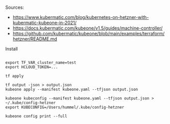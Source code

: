 Sources:
* https://www.kubermatic.com/blog/kubernetes-on-hetzner-with-kubermatic-kubeone-in-2021/
* https://docs.kubermatic.com/kubeone/v1.5/guides/machine-controller/
* https://github.com/kubermatic/kubeone/blob/main/examples/terraform/hetzner/README.md

Install
```

export TF_VAR_cluster_name=test
export HCLOUD_TOKEN=...

tf apply

tf output -json > output.json
kubeone apply --manifest kubeone.yaml --tfjson output.json 

kubeone kubeconfig --manifest kubeone.yaml --tfjson output.json > ~/.kube/config-hetzner
export KUBECONFIG=/Users/hummel/.kube/config-hetzner

kubeone config print --full

```


